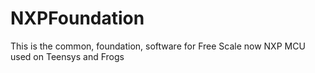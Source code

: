 # NXPFoundation
This is the common, foundation, software for Free Scale now NXP MCU used on Teensys and Frogs
